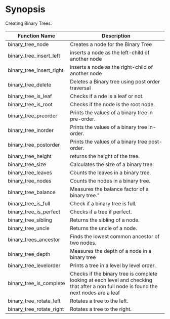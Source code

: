# Synopsis

Creating Binary Trees.

|Function Name|Description |
|--------------|------------|
|binary_tree_node| Creates a node for the Binary Tree|
|binary_tree_insert_left|inserts a node as the left-child of another node|
|binary_tree_insert_right|inserts a node as the right-child of another node|
|binary_tree_delete| Deletes a Binary tree using post order traversal|
|binary_tree_is_leaf|Checks if a nde is a leaf or not.|
|binary_tree_is_root|Checks if the node is the root node.|
|binary_tree_preorder|Prints the values of a binary tree in pre-order.|
|binary_tree_inorder|Prints the values of a binary tree in-order.|
|binary_tree_postorder|Prints the values of a binary tree post-order.|
|binary_tree_height|returns the height of the tree.|
|binary_tree_size|Calculates the size of a binary tree.|
|binary_tree_leaves|Counts the leaves in a binary tree.|
|binary_tree_nodes|Counts the nodes in a binary tree.|
|binary_tree_balance|Measures the balance factor of a binary tree."|
|binary_tree_is_full|Check if a binary tree is full.|
|binary_tree_is_perfect|Checks if a tree if perfect.|
|binary_tree_sibling|Returns the sibling of a node.|
|binary_tree_uncle|Returns the uncle of a node.|
|binary_trees_ancestor|Finds the lowest common ancestor of two nodes.|
|binary_tree_depth|Measures the depth of a node in a binary tree|
|binary_tree_levelorder|Prints a tree in a level by level order.|
|binary_tree_is_complete|Checks if the binary tree is complete looking at each level and checking that after a non full node is found the next nodes are a leaf|
|binary_tree_rotate_left|Rotates a tree to the left.|
| binary_tree_rotate_right|Rotates a tree to the right.|